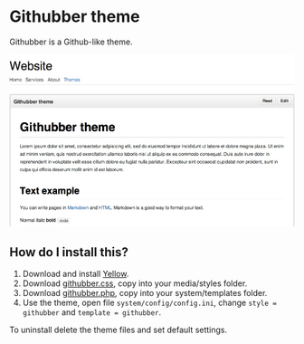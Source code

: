 Githubber theme
===============

Githubber is a Github-like theme. 

![Screenshot](githubber_screenshot.jpg?raw=true)

How do I install this?
----------------------
1. Download and install [Yellow](https://github.com/markseu/yellowcms/).  
2. Download [githubber.css](githubber.css?raw=true), copy into your media/styles folder.  
3. Download [githubber.php](githubber.php?raw=true), copy into your system/templates folder.  
4. Use the theme, open file `system/config/config.ini`, change `style = githubber` and `template = githubber`.  

To uninstall delete the theme files and set default settings.